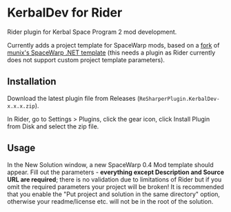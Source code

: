 # KerbalDev for Rider

Rider plugin for Kerbal Space Program 2 mod development.

Currently adds a project template for SpaceWarp mods, based on a [fork](https://github.com/arthomnix/KerbalDev-SpaceWarp.Template) of [munix's SpaceWarp .NET template](https://github.com/jan-bures/SpaceWarp.Template)
(this needs a plugin as Rider currently does not support custom project template parameters).

## Installation
Download the latest plugin file from Releases (`ReSharperPlugin.KerbalDev-x.x.x.zip`).

In Rider, go to Settings > Plugins, click the gear icon, click Install Plugin from Disk and select the zip file.

## Usage
In the New Solution window, a new SpaceWarp 0.4 Mod template should appear.
Fill out the parameters - **everything except Description and Source URL are required**; there is no validation due to limitations of Rider but if you omit the required parameters your project will be broken!
It is recommended that you enable the "Put project and solution in the same directory" option, otherwise your readme/license etc. will not be in the root of the solution.
